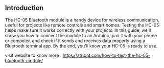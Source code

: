 ## Introduction

The HC-05 Bluetooth module is a handy device for wireless communication, useful for projects like remote controls and smart homes.
Testing the HC-05 helps make sure it works correctly with your projects. In this guide, we'll show you how to connect the module to an Arduino,
pair it with your phone or computer, and check if it sends and receives data properly using a Bluetooth terminal app. By the end, you'll know your HC-05 is ready to use.

visit website to know more :  https://atribot.com/how-to-test-the-hc-05-bluetooth-module/



